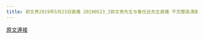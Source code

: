 ```yaml
---
title: 郭文贵2019年5月23日直播 20190523_2郭文贵先生与鲁任达先生直播 不完整高清版
---
```


[原文連接](https://gnews.org/ThreadView/53478088)


